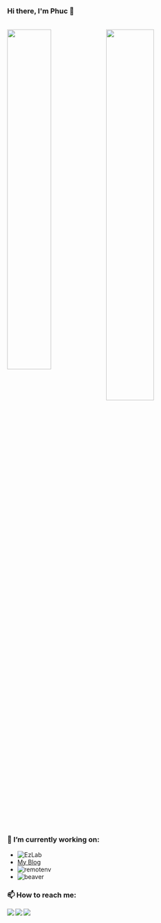 ### Hi there, I'm Phuc 👋

<br>
<img align="left" width=45% src="https://github-readme-stats.vercel.app/api/top-langs/?username=mdphuc&layout=donut">
<img width=47% src="https://github.com/mdphuc/mdphuc/assets/41264640/2eab93c9-d630-4fe9-9eb7-dbc700d56772">
<br>
<br>

### 🔭 I’m currently working on:
- ![EzLab](https://github.com/mdphuc/ezlab)
- <a href="https://phucmai.pythonanywhere.com" target="_blank">My Blog</a>
- ![remotenv](https://github.com/mdphuc/remotenv)
- ![beaver](https://github.com/mdphuc/beaver)



### 📫 How to reach me:

<a href="mailto:0xmdphuc@gmail.com" target="_blank"><img align="left" src="https://img.shields.io/badge/Gmail-D14836?style=for-the-badge&logo=gmail&logoColor=white"></a>
<a href="https://www.linkedin.com/in/phuc-mai-92a895272/" target="_blank"><img align="left" src="https://img.shields.io/badge/linkedin-%230077B5.svg?style=for-the-badge&logo=linkedin&logoColor=white"></a>
<a href="https://github.com/mdphuc" target="_blank"><img align="left" src="https://img.shields.io/badge/github-%23121011.svg?style=for-the-badge&logo=github&logoColor=white"></a>

<!--
**mdphuc/mdphuc** is a ✨ _special_ ✨ repository because its `README.md` (this file) appears on your GitHub profile.

Here are some ideas to get you started:

- 🔭 I’m currently working on ...
- 🌱 I’m currently learning ...
- 👯 I’m looking to collaborate on ...
- 🤔 I’m looking for help with ...
- 💬 Ask me about ...
- 📫 How to reach me: ...
- 😄 Pronouns: ...
- ⚡ Fun fact: ...
-->
